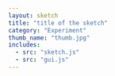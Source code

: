 ```yaml
---
layout: sketch
title: "title of the sketch" 
category: "Experiment" 
thumb_name: "thumb.jpg"
includes:
  - src: "sketch.js"
  - src: "gui.js"
---
```


<!-- 

  You can change the title, category and thumb as you like 
  (just make sure the folder contain a jpg for the thumb with the correct name)
  Do not change the first line "layout: sketch"

  If you need to customize this html page:
    1) delete the line "layout: sketch"
    2) copy the content of "/_layouts/sketch.html" below. 
    Make sure to leave one line of space between the markup above and the html code

-->